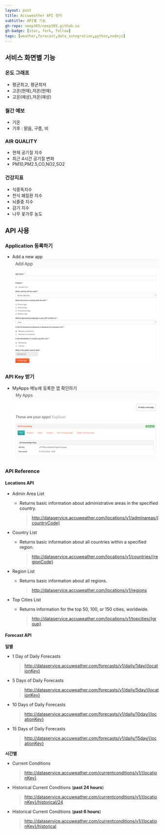 ```yaml
---
layout: post
title: Accuweather API 정리
subtitle: API별 기능
gh-repo: neep305/neep305.github.io
gh-badge: [star, fork, follow]
tags: [weather,forecast,data_integration,python,nodejs]
---
```


## 서비스 화면별 기능
### 온도 그래프
- 평균최고, 평균최저
- 고온(현재),저온(현재)
- 고온(예상),저온(예상)

### 월간 예보
- 기온
- 기후 : 맑음, 구름, 비

### AIR QUALITY
- 현재 공기질 지수
- 최근 4시간 공기질 변화 
- PM10,PM2.5,CO,NO2,SO2

### 건강지표
- 식중독지수
- 천식 폐질환 지수
- 뇌졸중 지수
- 감기 지수
- 나무 꽃가루 농도

## API 사용
### Application 등록하기
- Add a new app
![이미지](../img/add-a-new-app.png "새 앱 등록하기")
### API Key 받기
- MyApps 메뉴에 등록한 앱 확인하기
![이미지](../img/get-api-key.png "API Key 확인하기")

### API Reference
#### Locations API
- Admin Area List
  - Returns basic information about administrative areas in the specified country.
    >http://dataservice.accuweather.com/locations/v1/adminareas/{countryCode}  

- Country List
  - Returns basic information about all countries within a specified region.
    > http://dataservice.accuweather.com/locations/v1/countries/{regionCode}
- Region List
  - Returns basic information about all regions.
    > http://dataservice.accuweather.com/locations/v1/regions
- Top Cities List
  - Returns information for the top 50, 100, or 150 cities, worldwide.
    > http://dataservice.accuweather.com/locations/v1/topcities/{group}

#### Forecast API
**일별**
- 1 Day of Daily Forecasts
  > http://dataservice.accuweather.com/forecasts/v1/daily/1day/{locationKey}
- 5 Days of Daily Forecasts
  > http://dataservice.accuweather.com/forecasts/v1/daily/5day/{locationKey}
- 10 Days of Daily Forecasts
  > http://dataservice.accuweather.com/forecasts/v1/daily/10day/{locationKey}
- 15 Days of Daily Forecasts
  > http://dataservice.accuweather.com/forecasts/v1/daily/15day/{locationKey}

**시간별**

- Current Conditions
  >http://dataservice.accuweather.com/currentconditions/v1/{locationKey}
- Historical Current Conditions (**past 24 hours**)
  >http://dataservice.accuweather.com/currentconditions/v1/{locationKey}/historical/24
- Historical Current Conditions (**past 6 hours**)
  >http://dataservice.accuweather.com/currentconditions/v1/{locationKey}/historical